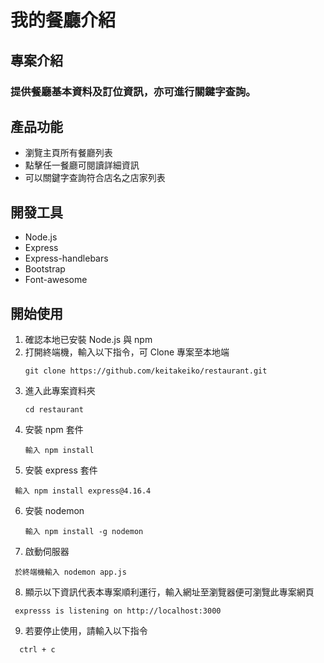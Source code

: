# 我的餐廳介紹

## 專案介紹

### 提供餐廳基本資料及訂位資訊，亦可進行關鍵字查詢。

## 產品功能

- 瀏覽主頁所有餐廳列表
- 點擊任一餐廳可閱讀詳細資訊
- 可以關鍵字查詢符合店名之店家列表

## 開發工具

- Node.js
- Express
- Express-handlebars
- Bootstrap
- Font-awesome

## 開始使用

1. 確認本地已安裝 Node.js 與 npm
2. 打開終端機，輸入以下指令，可 Clone 專案至本地端
   ```
   git clone https://github.com/keitakeiko/restaurant.git
   ```
3. 進入此專案資料夾
   ```
   cd restaurant
   ```
4. 安裝 npm 套件
   ```
   輸入 npm install
   ```
5. 安裝 express 套件

```
 輸入 npm install express@4.16.4
```

6. 安裝 nodemon
   ```
   輸入 npm install -g nodemon
   ```
7. 啟動伺服器

```
 於終端機輸入 nodemon app.js
```

8. 顯示以下資訊代表本專案順利運行，輸入網址至瀏覽器便可瀏覽此專案網頁

```
 expresss is listening on http://localhost:3000
```

9. 若要停止使用，請輸入以下指令

```
  ctrl + c
```
